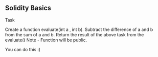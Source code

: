 ## Solidity Basics

Task

Create a function evaluate(int a , int b).
Subtract the difference of a and b from the sum of a and b.
Return the result of the above task from the evaluate()
Note - Function will be public.

You can do this :)

